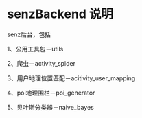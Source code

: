 senzBackend 说明
===========
senz后台，包括

1、公用工具包－utils

2、爬虫－activity_spider

3、用户地理位置匹配－acitivity_user_mapping

4、poi地理围栏－poi_generator

5、贝叶斯分类器－naive_bayes

